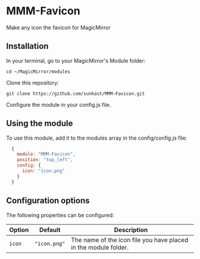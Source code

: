 # MMM-Favicon
Make any icon the favicon for MagicMirror

## Installation

In your terminal, go to your MagicMirror's Module folder:
````
cd ~/MagicMirror/modules
````
Clone this repository:
````
git clone https://github.com/sunkast/MMM-Favicon.git
````
Configure the module in your config.js file.

## Using the module

To use this module, add it to the modules array in the config/config.js file:
````javascript
  {
    module: "MMM-Favicon",
    position: "top_left",
    config: { 
      icon: "icon.png"
    }
  }
````

## Configuration options

The following properties can be configured:

|Option|Default|Description|
|---|---|---|
|`icon`|`"icon.png"`|The name of the icon file you have placed in the module folder.|
